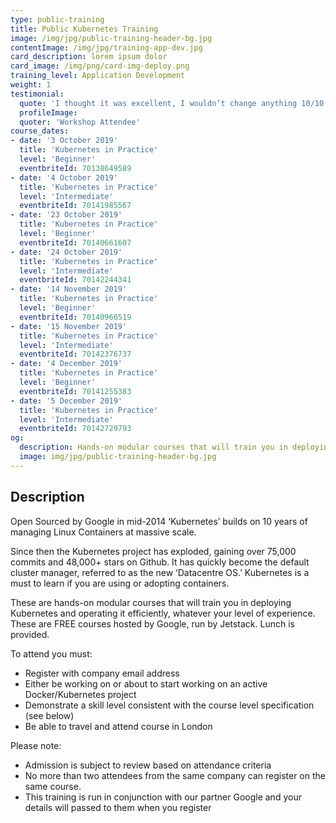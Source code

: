 ```yaml
---
type: public-training
title: Public Kubernetes Training
image: /img/jpg/public-training-header-bg.jpg
contentImage: /img/jpg/training-app-dev.jpg
card_description: lorem ipsum dolor
card_image: /img/png/card-img-deploy.png
training_level: Application Development
weight: 1
testimonial:
  quote: 'I thought it was excellent, I wouldn’t change anything 10/10'
  profileImage:
  quoter: 'Workshop Attendee'
course_dates:
- date: '3 October 2019'
  title: 'Kubernetes in Practice'
  level: 'Beginner'
  eventbriteId: 70138649589
- date: '4 October 2019'
  title: 'Kubernetes in Practice'
  level: 'Intermediate'
  eventbriteId: 70141985567
- date: '23 October 2019'
  title: 'Kubernetes in Practice'
  level: 'Beginner'
  eventbriteId: 70140661607
- date: '24 October 2019'
  title: 'Kubernetes in Practice'
  level: 'Intermediate'
  eventbriteId: 70142244341
- date: '14 November 2019'
  title: 'Kubernetes in Practice'
  level: 'Beginner'
  eventbriteId: 70140966519
- date: '15 November 2019'
  title: 'Kubernetes in Practice'
  level: 'Intermediate'
  eventbriteId: 70142376737
- date: '4 December 2019'
  title: 'Kubernetes in Practice'
  level: 'Beginner'
  eventbriteId: 70141255383
- date: '5 December 2019'
  title: 'Kubernetes in Practice'
  level: 'Intermediate'
  eventbriteId: 70142729793
og:
  description: Hands-on modular courses that will train you in deploying Kubernetes and operating it efficiently
  image: img/jpg/public-training-header-bg.jpg
---
```


## Description

Open Sourced by Google in mid-2014 ‘Kubernetes’ builds on 10 years of managing
Linux Containers at massive scale.

Since then the Kubernetes project has exploded, gaining over 75,000 commits and
48,000+ stars on Github. It has quickly become the default cluster manager,
referred to as the new ‘Datacentre OS.’ Kubernetes is a must to learn if you are
using or adopting containers.

These are hands-on modular courses that will train you in deploying Kubernetes
and operating it efficiently, whatever your level of experience. These are FREE
courses hosted by Google, run by Jetstack. Lunch is provided.

To attend you must:

* Register with company email address
* Either be working on or about to start working on an active Docker/Kubernetes
  project
* Demonstrate a skill level consistent with the course level specification (see
  below)
* Be able to travel and attend course in London

Please note:

* Admission is subject to review based on attendance criteria
* No more than two attendees from the same company can register on the same
  course.
* This training is run in conjunction with our partner Google and your details
  will passed to them when you register
